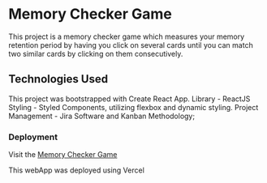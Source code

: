 # Memory Checker Game

This project is a memory checker game which measures your memory retention period by having you click on several cards until you can match two similar cards by clicking on them consecutively.

## Technologies Used

This project was bootstrapped with Create React App.
Library - ReactJS
Styling - Styled Components, utilizing flexbox and dynamic styling.
Project Management - Jira Software and Kanban Methodology;

### Deployment

Visit the [Memory Checker Game]()

This webApp was deployed using Vercel
